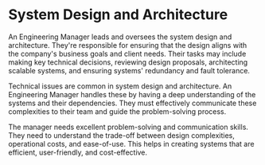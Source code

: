 #  System Design and Architecture

An Engineering Manager leads and oversees the system design and architecture. They're responsible for ensuring that the design aligns with the company's business goals and client needs. Their tasks may include making key technical decisions, reviewing design proposals, architecting scalable systems, and ensuring systems' redundancy and fault tolerance.

Technical issues are common in system design and architecture. An Engineering Manager handles these by having a deep understanding of the systems and their dependencies. They must effectively communicate these complexities to their team and guide the problem-solving process.

The manager needs excellent problem-solving and communication skills. They need to understand the trade-off between design complexities, operational costs, and ease-of-use. This helps in creating systems that are efficient, user-friendly, and cost-effective.